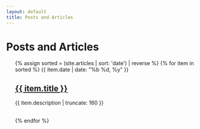 ```yaml
---
layout: default
title: Posts and Articles
---
```

<h1>Posts and Articles</h1>
<ul>
    {% assign sorted = (site.articles | sort: 'date') | reverse %}
    {% for item in sorted %}
    {{ item.date | date: "%b %d, %y" }}
    <h2><a href="{{ item.url | prepend: site.baseurl }}">{{ item.title }}</a></h2>
    <p class="post-excerpt">{{ item.description | truncate: 160 }}</p>
    <br>
    {% endfor %}
</ul>
